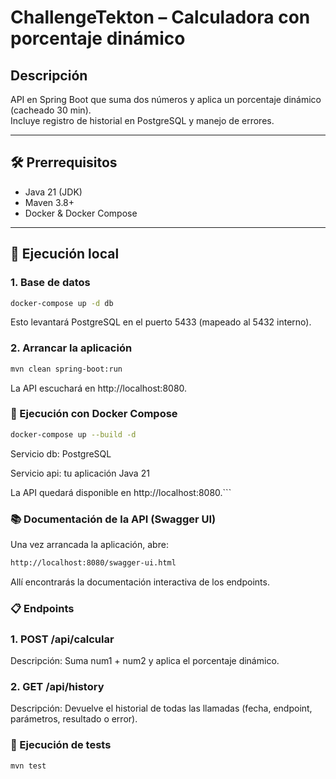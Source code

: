 # ChallengeTekton – Calculadora con porcentaje dinámico

## Descripción
API en Spring Boot que suma dos números y aplica un porcentaje dinámico (cacheado 30 min).  
Incluye registro de historial en PostgreSQL y manejo de errores.

---

## 🛠️ Prerrequisitos

- Java 21 (JDK)
- Maven 3.8+
- Docker & Docker Compose

---

## 🚀 Ejecución local

### 1. Base de datos

```bash
docker-compose up -d db
```

Esto levantará PostgreSQL en el puerto 5433 (mapeado al 5432 interno).

### 2. Arrancar la aplicación
```bash
mvn clean spring-boot:run
```
La API escuchará en http://localhost:8080.

### 🐳 Ejecución con Docker Compose
```bash
docker-compose up --build -d
```
Servicio db: PostgreSQL

Servicio api: tu aplicación Java 21

La API quedará disponible en http://localhost:8080.```

### 📚 Documentación de la API (Swagger UI)
Una vez arrancada la aplicación, abre:
```bash
http://localhost:8080/swagger-ui.html
```
Allí encontrarás la documentación interactiva de los endpoints.

### 📋 Endpoints
### 1. POST /api/calcular
   Descripción: Suma num1 + num2 y aplica el porcentaje dinámico.
### 2. GET /api/history
   Descripción: Devuelve el historial de todas las llamadas (fecha, endpoint, parámetros, resultado o error).

### 🧪 Ejecución de tests
```bash
mvn test
```